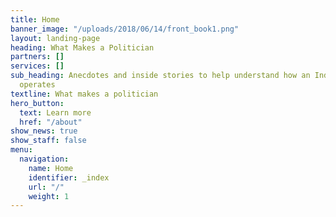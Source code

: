 ```yaml
---
title: Home
banner_image: "/uploads/2018/06/14/front_book1.png"
layout: landing-page
heading: What Makes a Politician
partners: []
services: []
sub_heading: Anecdotes and inside stories to help understand how an Indian politician
  operates
textline: What makes a politician
hero_button:
  text: Learn more
  href: "/about"
show_news: true
show_staff: false
menu:
  navigation:
    name: Home
    identifier: _index
    url: "/"
    weight: 1
---
```

